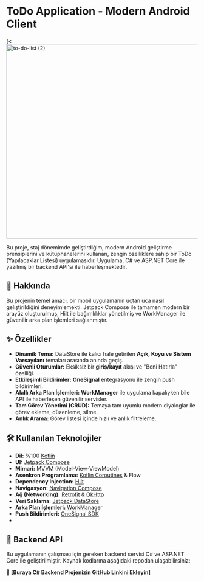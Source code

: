 # ToDo Application - Modern Android Client

(<<img width="512" height="512" alt="to-do-list (2)" src="https://github.com/user-attachments/assets/90708b8d-a525-4b23-83a7-c11497655615" />


Bu proje, staj dönemimde geliştirdiğim, modern Android geliştirme prensiplerini ve kütüphanelerini kullanan, zengin özelliklere sahip bir ToDo (Yapılacaklar Listesi) uygulamasıdır. Uygulama, C# ve ASP.NET Core ile yazılmış bir backend API'si ile haberleşmektedir.

## 🚀 Hakkında

Bu projenin temel amacı, bir mobil uygulamanın uçtan uca nasıl geliştirildiğini deneyimlemekti. Jetpack Compose ile tamamen modern bir arayüz oluşturulmuş, Hilt ile bağımlılıklar yönetilmiş ve WorkManager ile güvenilir arka plan işlemleri sağlanmıştır.

## ✨ Özellikler

- **Dinamik Tema:** DataStore ile kalıcı hale getirilen **Açık, Koyu ve Sistem Varsayılanı** temaları arasında anında geçiş.
- **Güvenli Oturumlar:** Eksiksiz bir **giriş/kayıt** akışı ve "Beni Hatırla" özelliği.
- **Etkileşimli Bildirimler:** **OneSignal** entegrasyonu ile zengin push bildirimleri.
- **Akıllı Arka Plan İşlemleri:** **WorkManager** ile uygulama kapalıyken bile API ile haberleşen güvenilir servisler.
- **Tam Görev Yönetimi (CRUD):** Temaya tam uyumlu modern diyaloglar ile görev ekleme, düzenleme, silme.
- **Anlık Arama:** Görev listesi içinde hızlı ve anlık filtreleme.

## 🛠️ Kullanılan Teknolojiler

- **Dil:** %100 [Kotlin](https://kotlinlang.org/)
- **UI:** [Jetpack Compose](https://developer.android.com/jetpack/compose)
- **Mimari:** MVVM (Model-View-ViewModel)
- **Asenkron Programlama:** [Kotlin Coroutines](https://kotlinlang.org/docs/coroutines-overview.html) & Flow
- **Dependency Injection:** [Hilt](https://dagger.dev/hilt/)
- **Navigasyon:** [Navigation Compose](https://developer.android.com/jetpack/compose/navigation)
- **Ağ (Networking):** [Retrofit](https://square.github.io/retrofit/) & [OkHttp](https://square.github.io/okhttp/)
- **Veri Saklama:** [Jetpack DataStore](https://developer.android.com/topic/libraries/architecture/datastore) 
- **Arka Plan İşlemleri:** [WorkManager](https://developer.android.com/topic/libraries/architecture/workmanager)
- **Push Bildirimleri:** [OneSignal SDK](https://onesignal.com/)
- 
## 🔗 Backend API

Bu uygulamanın çalışması için gereken backend servisi C# ve ASP.NET Core ile geliştirilmiştir. Kaynak kodlarına aşağıdaki repodan ulaşabilirsiniz:

**🔗 [Buraya C# Backend Projenizin GitHub Linkini Ekleyin]**

